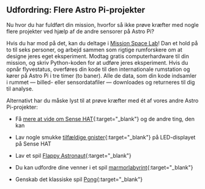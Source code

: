 ## Udfordring: Flere Astro Pi-projekter

Nu hvor du har fuldført din mission, hvorfor så ikke prøve kræfter med nogle flere projekter ved hjælp af de andre sensorer på Astro Pi?

Hvis du har mod på det, kan du deltage i [Mission Space Lab](https://astro-pi.org/missions/space-lab/)! Dan et hold på to til seks personer, og arbejd sammen som rigtige rumforskere om at designe jeres eget eksperiment. Modtag gratis computerhardware til din mission, og skriv Python-koden for at udføre jeres eksperiment. Hvis du opnår flyvestatus, overføres din kode til den internationale rumstation og kører på Astro Pi i tre timer (to baner). Alle de data, som din kode indsamler i rummet — billed- eller sensordatafiler — downloades og returneres til dig til analyse.

Alternativt har du måske lyst til at prøve kræfter med ét af vores andre Astro Pi-projekter:

+ Få [mere at vide om Sense HAT](https://projects.raspberrypi.org/da-DK/projects/getting-started-with-the-sense-hat){:target="_blank"} og de andre ting, den kan

+ Lav nogle smukke [tilfældige gnister](https://projects.raspberrypi.org/da-DK/projects/sense-hat-random-sparkles){:target="_blank"} på LED-displayet på Sense HAT

+ Lav et spil [Flappy Astronaut](https://projects.raspberrypi.org/da-DK/projects/flappy-astronaut){:target="_blank"}

+ Du kan udfordre dine venner i et spil [marmorlabyrint](https://projects.raspberrypi.org/da-DK/projects/sense-hat-marble-maze){:target="_blank"}

+ Genskab det klassiske spil [Pong](https://projects.raspberrypi.org/da-DK/projects/sense-hat-pong){:target="_blank"}

